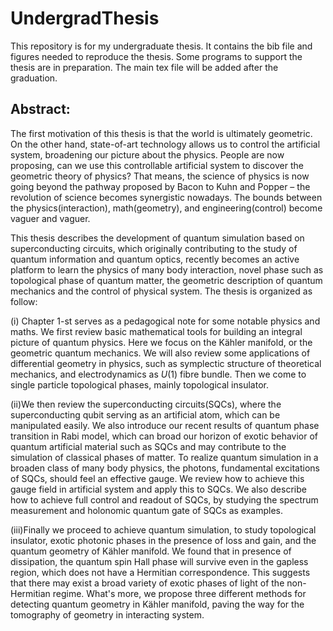 # UndergradThesis
This repository is for my undergraduate thesis. It contains the bib file and figures needed to reproduce the thesis. Some programs to support the thesis are in preparation. The main tex file will be added after the graduation. 

## Abstract:
The first motivation of this thesis is that the world is ultimately geometric. On the other hand, state-of-art technology allows us to control the artificial system, broadening our picture about the physics. People are now proposing, can we use this controllable artificial system to discover the geometric theory of physics? That means, the science of physics is now going beyond the pathway proposed by Bacon to Kuhn and Popper – the revolution of science becomes synergistic nowadays. The bounds between the physics(interaction), math(geometry), and engineering(control) become vaguer and vaguer. 
	
This thesis describes the development of quantum simulation based on superconducting circuits, which originally contributing to the study of quantum information and quantum optics, recently becomes an active platform to learn the physics of many body interaction, novel phase such as topological phase of quantum matter, the geometric description of quantum mechanics and the control of physical system. The thesis is organized as follow:
	
(i) Chapter $1$-st serves as a pedagogical note for some notable physics and maths. We first review basic mathematical tools for building an integral picture of quantum physics. Here we focus on the Kähler manifold, or the geometric quantum mechanics. We will also review some applications of differential geometry in physics, such as symplectic structure of theoretical mechanics, and electrodynamics as $U(1)$ fibre bundle. Then we come to single particle topological phases, mainly topological insulator.
	 
(ii)We then review the superconducting circuits(SQCs), where the superconducting qubit serving as an artificial atom, which can be manipulated easily. We also introduce our recent results of quantum phase transition in Rabi model, which can broad our horizon of exotic behavior of quantum artificial material such as SQCs and may contribute to the simulation of classical phases of matter. To realize quantum simulation in a broaden class of many body physics, the photons, fundamental excitations of SQCs, should feel an effective gauge. We review how to achieve this gauge field in artificial system and apply this to SQCs. We also describe how to achieve full control and readout of SQCs, by studying the spectrum measurement and holonomic quantum gate of SQCs as examples. 
	 
(iii)Finally we proceed to achieve quantum simulation, to study topological insulator, exotic photonic phases in the presence of loss and gain, and the quantum geometry of Kähler manifold.  We found that in presence of dissipation, the quantum spin Hall phase will survive even in the gapless region, which does not have a Hermitian correspondence. This suggests that there may exist a broad variety of exotic phases of light of the non-Hermitian regime. What's more, we propose three different methods for detecting quantum geometry in Kähler manifold, paving the way for the tomography of geometry in interacting system. 

